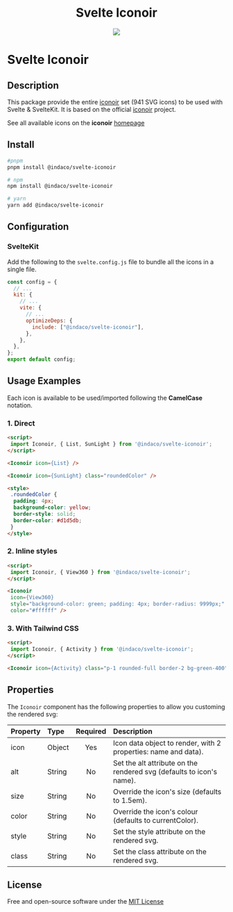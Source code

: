 <div align="center">
  <h1>Svelte Iconoir</h1>
  <a href="https://www.npmjs.com/package/@indaco/svelte-iconoir"><img src="https://img.shields.io/npm/v/@indaco/svelte-iconoir.svg?style=flat" /></a>
</div>

# Svelte Iconoir

## Description

This package provide the entire [iconoir](https://github.com/lucaburgio/iconoir) set (941 SVG icons) to be used with Svelte & SvelteKit. It is based on the official [iconoir](https://github.com/lucaburgio/iconoir) project.

See all available icons on the **iconoir** [homepage](https://iconoir.com/)

## Install

```bash
#pnpm
pnpm install @indaco/svelte-iconoir

# npm
npm install @indaco/svelte-iconoir

# yarn
yarn add @indaco/svelte-iconoir
```

## Configuration

### SvelteKit

Add the following to the `svelte.config.js` file to bundle all the icons in a single file.

```javascript
const config = {
  // ...
  kit: {
    // ...
    vite: {
      // ...
      optimizeDeps: {
        include: ["@indaco/svelte-iconoir"],
      },
    },
  },
};
export default config;
```

## Usage Examples

Each icon is available to be used/imported following the **CamelCase** notation.

### 1. Direct

```html
<script>
 import Iconoir, { List, SunLight } from '@indaco/svelte-iconoir';
</script>

<Iconoir icon={List} />

<Iconoir icon={SunLight} class="roundedColor" />

<style>
 .roundedColor {
  padding: 4px;
  background-color: yellow;
  border-style: solid;
  border-color: #d1d5db;
 }
</style>
```

### 2. Inline styles

```html
<script>
 import Iconoir, { View360 } from '@indaco/svelte-iconoir';
</script>

<Iconoir
 icon={View360}
 style="background-color: green; padding: 4px; border-radius: 9999px;"
 color="#ffffff" />
```

### 3. With Tailwind CSS

```html
<script>
 import Iconoir, { Activity } from '@indaco/svelte-iconoir';
</script>

<Iconoir icon={Activity} class="p-1 rounded-full border-2 bg-green-400" size="2.5em" />
```

## Properties

The `Iconoir` component has the following properties to allow you customing the rendered svg:

| Property | Type   | Required | Description                                                          |
| :------- | :----- | :------: | :------------------------------------------------------------------- |
| icon     | Object |   Yes    | Icon data object to render, with 2 properties: name and data).       |
| alt      | String |    No    | Set the alt attribute on the rendered svg (defaults to icon's name). |
| size     | String |    No    | Override the icon's size (defaults to 1.5em).                        |
| color    | String |    No    | Override the icon's colour (defaults to currentColor).               |
| style    | String |    No    | Set the style attribute on the rendered svg.                         |
| class    | String |    No    | Set the class attribute on the rendered svg.                         |

## License

Free and open-source software under the [MIT License](LICENSE)
